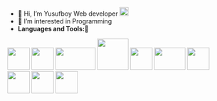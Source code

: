 - 👋 Hi, I’m Yusufboy Web developer <img src="https://raw.githubusercontent.com/axshivam/axshivam/master/Assets/Earth.gif" width="20">
- 👀 I’m interested in Programming
- **Languages and Tools:**🥦
<p align="left">
  <img src="https://media3.giphy.com/media/kdFc8fubgS31b8DsVu/giphy.webp" width="50">
  <img src="https://media3.giphy.com/media/ln7z2eWriiQAllfVcn/200w.webp" width="50">
  <img src="https://upload.wikimedia.org/wikipedia/commons/6/64/Expressjs.png" width="90" height="50">
  <img src="https://camo.githubusercontent.com/f5986f0f631b304f434616e3e416b5a8a83bc3a1e888747944f2dcb308d613e1/68747470733a2f2f6d656469612e67697068792e636f6d2f6d656469612f6b483144426b504e795a504f6b304278724d2f67697068792e676966" width="70">
  <img src="https://i.giphy.com/media/eNAsjO55tPbgaor7ma/200w.webp" width="50">
  <img src="https://seeklogo.com/images/N/nextjs-logo-963D40B71E-seeklogo.com.png" width="70" height="50">
  <img src="https://i.giphy.com/media/IdyAQJVN2kVPNUrojM/200.webp" width="50">
  <img src="https://brandlogos.net/wp-content/uploads/2021/09/bootstrap-logo.png" width="50" height="50">
  <img src="https://cdn.worldvectorlogo.com/logos/tailwind-css-2.svg" width="50" height="50">
  <img src="https://d33wubrfki0l68.cloudfront.net/0834d0215db51e91525a25acf97433051f280f2f/c30f5/img/redux.svg" width="50" height="50">
</p>


<!---
yusuf591-cpu/yusuf591-cpu is a ✨ special ✨ repository because its `README.md` (this file) appears on your GitHub profile.
You can click the Preview link to take a look at your changes.
--->
